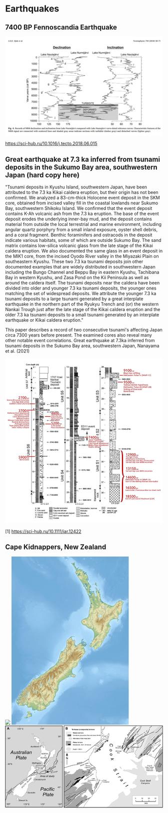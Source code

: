 # Earthquakes

## 7400 BP Fennoscandia Earthquake

![](img/fennoscandia.jpg)

https://sci-hub.ru/10.1016/j.tecto.2018.06.015

## Great earthquake at 7.3 ka inferred from tsunami deposits in the Sukumo Bay area, southwestern Japan (hard copy here)

"Tsunami deposits in Kyushu Island, southwestern Japan, have been attributed to the 7.3 ka Kikai caldera eruption, but their origin has not been confirmed. We analyzed a 83-cm-thick Holocene event deposit in the SKM core, obtained from incised valley fill in the coastal lowlands near Sukumo Bay, southwestern Shikoku Island. We confirmed that the event deposit contains K-Ah volcanic ash from the 7.3 ka eruption. The base of the event deposit erodes the underlying inner-bay mud, and the deposit contains material from outside the local terrestrial and marine environment, including angular quartz porphyry from a small inland exposure, oyster shell debris, and a coral fragment. Benthic foraminifers and ostracods in the deposit indicate various habitats, some of which are outside Sukumo Bay. The sand matrix contains low-silica volcanic glass from the late stage of the Kikai caldera eruption. We also documented the same glass in an event deposit in the MIK1 core, from the incised Oyodo River valley in the Miyazaki Plain on southeastern Kyushu. These two 7.3 ka tsunami deposits join other documented examples that are widely distributed in southwestern Japan including the Bungo Channel and Beppu Bay in eastern Kyushu, Tachibana Bay in western Kyushu, and Zasa Pond on the Kii Peninsula as well as around the caldera itself. The tsunami deposits near the caldera have been divided into older and younger 7.3 ka tsunami deposits, the younger ones matching the set of widespread deposits. We attribute the younger 7.3 ka tsunami deposits to a large tsunami generated by a great interplate earthquake in the northern part of the Ryukyu Trench and (or) the western Nankai Trough just after the late stage of the Kikai caldera eruption and the older 7.3 ka tsunami deposits to a small tsunami generated by an interplate earthquake or Kikai caldera eruption."

This paper describes a record of two consecutive tsunami's  affecting Japan circa 7300 years before present. The examined cores also reveal many other notable event correlations. Great earthquake at 7.3ka inferred from tsunami deposits in the Sukumo Bay area, southwestern Japan, Nanayama et al. (2021)

![](img/sukumo-earthquake.jpg)

[1] https://sci-hub.ru/10.1111/iar.12422

## Cape Kidnappers, New Zealand

![](img/cape-kidnappers-pics.jpg)
![](img/cape-kidnappers.png)
![](img/new-zealand-tectonic.png)
